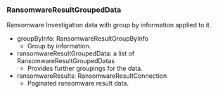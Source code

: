 ### RansomwareResultGroupedData
Ransomware Investigation data with group by information applied to it.

- groupByInfo: RansomwareResultGroupByInfo
  - Group by information.
- ransomwareResultGroupedData: a list of RansomwareResultGroupedDatas
  - Provides further groupings for the data.
- ransomwareResults: RansomwareResultConnection
  - Paginated ransomware result data.
